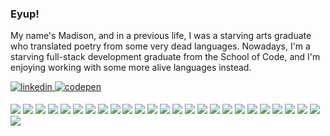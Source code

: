 ### Eyup!

My name's Madison, and in a previous life, I was a starving arts graduate who translated poetry from some very dead languages. Nowadays, I'm a starving full-stack development graduate from the School of Code, and I'm enjoying working with some more alive languages instead.

<a href="https://linkedin.com/in/madisonclowe" target="_blank">
<img src=https://img.shields.io/badge/linkedin-%231E77B5.svg?&style=for-the-badge&logo=linkedin&logoColor=white alt=linkedin style="margin-bottom: 5px;" />
</a>
<a href="https://codepen.com/mdsn" target="_blank">
<img src=https://img.shields.io/badge/codepen-%23131417.svg?&style=for-the-badge&logo=codepen&logoColor=white alt=codepen style="margin-bottom: 5px;" />
</a>  
<p>
<img src="https://img.shields.io/badge/-Github-181717?style=flat-square&logo=GitHub&logoColor=white"/>
<img src="https://img.shields.io/badge/-Git-F05032?style=flat-square&logo=Git&logoColor=white"/>
<img src="https://img.shields.io/badge/-HTML5-E34F26?style=flat-square&logo=HTML5&logoColor=white"/>
<img src="https://img.shields.io/badge/-CSS3-1572B6?style=flat-square&logo=CSS3&logoColor=white"/>
<img src="https://img.shields.io/badge/-CSS%20Modules-000000?style=flat-square&logo=CSS%20Modules&logoColor=white"/>
<img src="https://img.shields.io/badge/-JavaScript-F7DF1E?style=flat-square&logo=JavaScript&logoColor=white"/>
<img src="https://img.shields.io/badge/-TypeScript-3178C6?style=flat-square&logo=TypeScript&logoColor=white"/>
<img src="https://img.shields.io/badge/-React-61DAFB?style=flat-square&logo=React&logoColor=white"/>
<img src="https://img.shields.io/badge/-Next.js-000000?style=flat-square&logo=Next.js&logoColor=white"/>
<img src="https://img.shields.io/badge/-PostgreSQL-4169E1?style=flat-square&logo=PostgreSQL&logoColor=white"/>
<img src="https://img.shields.io/badge/-NPM-CB3837?style=flat-square&logo=NPM&logoColor=white"/>
<img src="https://img.shields.io/badge/-Node.js-339933?style=flat-square&logo=Node.js&logoColor=white"/>
<img src="https://img.shields.io/badge/-Nodemon-76D04B?style=flat-square&logo=Nodemon&logoColor=white"/>
<img src="https://img.shields.io/badge/-Express-000000?style=flat-square&logo=Express&logoColor=white"/>
<img src="https://img.shields.io/badge/-Postman-FF6C37?style=flat-square&logo=Postman&logoColor=white"/>
<img src="https://img.shields.io/badge/-Cypress-17202C?style=flat-square&logo=Cypress&logoColor=white"/>
<img src="https://img.shields.io/badge/-Jest-C21325?style=flat-square&logo=Jest&logoColor=white"/>
<img src="https://img.shields.io/badge/-Lighthouse-F44B21?style=flat-square&logo=Lighthouse&logoColor=white"/>
<img src="https://img.shields.io/badge/-Netlify-00C7B7?style=flat-square&logo=Netlify&logoColor=white"/>
<img src="https://img.shields.io/badge/-Heroku-430098?style=flat-square&logo=Heroku&logoColor=white"/>
<img src="https://img.shields.io/badge/-Trello-0052CC?style=flat-square&logo=Trello&logoColor=white"/>
<img src="https://img.shields.io/badge/-Slack-4A154B?style=flat-square&logo=Slack&logoColor=white"/>
<img src="https://img.shields.io/badge/-Figma-F24E1E?style=flat-square&logo=Figma&logoColor=white"/>
<img src="https://img.shields.io/badge/-Notion-000000?style=flat-square&logo=Notion&logoColor=white"/>
<img src="https://img.shields.io/badge/-Miro-050038?style=flat-square&logo=Miro&logoColor=white"/>
<img src="https://img.shields.io/badge/-Markdown-000000?style=flat-square&logo=Markdown&logoColor=white"/>
</p>
